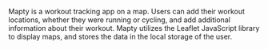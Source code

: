 <p>Mapty is a workout tracking app on a map. Users can add their workout locations, whether they were running or cycling, and add additional information about their workout. Mapty utilizes the Leaflet JavaScript library to display maps, and stores the data in the local storage of the user.</p>
